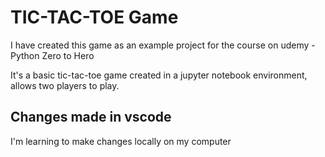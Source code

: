 # TIC-TAC-TOE Game

I have created this game as an example project for the course on udemy - Python Zero to Hero

It's a basic tic-tac-toe game created in a jupyter notebook environment, allows two players to play.

## Changes made in vscode

I'm learning to make changes locally on my computer